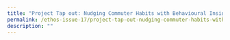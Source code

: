```yaml
---
title: "Project Tap out: Nudging Commuter Habits with Behavioural Insights"
permalink: /ethos-issue-17/project-tap-out-nudging-commuter-habits-with-behavioural-insights/
description: ""
---
```

